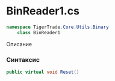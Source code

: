 
# BinReader1.cs
```csharp
namespace TigerTrade.Core.Utils.Binary  
    class BinReader1
```

Описание

### Синтаксис
```csharp
public virtual void Reset()
```


                    
                    